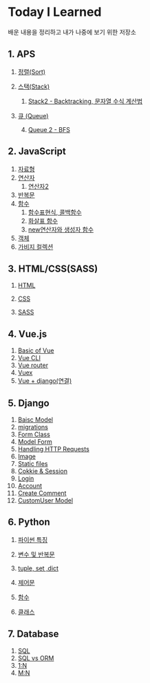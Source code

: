 # Today I Learned

배운 내용을 정리하고 내가 나중에 보기 위한 저장소



## 1. APS

1. [정렬(Sort)](https://github.com/jin0106/TIL/blob/main/APS%20(algorithm%20problem%20solving)/01.%20정렬(Sort).md)
2. [스택(Stack)](https://github.com/jin0106/TIL/blob/main/APS%20(algorithm%20problem%20solving)/02.%20Stack.md)
   
   1. [Stack2 - Backtracking, 문자열 수식 계산법 ](https://github.com/jin0106/TIL/blob/main/APS%20(algorithm%20problem%20solving)/03.%20Stack%202%20(Backtracking).md)
3. [큐 (Queue)](https://github.com/jin0106/TIL/blob/main/APS%20(algorithm%20problem%20solving)/04.%20Queue.md)

   4. [Queue 2 - BFS](https://github.com/jin0106/TIL/blob/main/APS%20(algorithm%20problem%20solving)/05.%20Queue%202%20(BFS).md)

   

## 2. JavaScript

1. [자료형](https://github.com/jin0106/TIL/blob/main/JavaScript/01.%20자료형.md)
2. [연산자](https://github.com/jin0106/TIL/blob/main/JavaScript/02.%20연산자.md)
   1. [연산자2](https://github.com/jin0106/TIL/blob/main/JavaScript/03.%20연산자2.md)
3. [반복문](https://github.com/jin0106/TIL/blob/main/JavaScript/04.%20while%2C%20for%2C%20switch.md)
4. [함수](https://github.com/jin0106/TIL/blob/main/JavaScript/05.%20함수(function).md)
   1. [함수표현식, 콜백함수](https://github.com/jin0106/TIL/blob/main/JavaScript/06.%20함수표현식%2C%20콜백함수.md)
   2. [화살표 함수](https://github.com/jin0106/TIL/blob/main/JavaScript/07.%20화살표%20함수.md)
   3. [new연산자와 생성자 함수](https://github.com/jin0106/TIL/blob/main/JavaScript/10.%20new연산자와%20생성자%20함수.md)
5. [객체](https://github.com/jin0106/TIL/blob/main/JavaScript/08.%20객체.md)
6. [가비지 컬렉션](https://github.com/jin0106/TIL/blob/main/JavaScript/09.%20가비지%20컬렉션.md)



## 3. HTML/CSS(SASS)

1. [HTML](https://github.com/jin0106/TIL/blob/main/web/0803/HTML%20(Hyper%20Text%20Markup%20Language).md)

2. [CSS](https://github.com/jin0106/TIL/blob/main/web/0803/CSS%20(Cascading%20Style%20Sheets).md)

3. [SASS](https://github.com/jin0106/TIL/blob/main/web/sass/01.%20기본%20문법.md)

   

## 4. Vue.js

1. [Basic of Vue](https://github.com/jin0106/TIL/blob/main/Vue.js/01.%20Basic%20of%20Vue.md)
2. [Vue CLI](https://github.com/jin0106/TIL/blob/main/Vue.js/02.%20Vue%20CLI.md)
3. [Vue router](https://github.com/jin0106/TIL/blob/main/Vue.js/03.%20Vue%20Router.md)
4. [Vuex](https://github.com/jin0106/TIL/blob/main/Vue.js/04.%20Vuex.md)
5. [Vue + django(연결)](https://github.com/jin0106/TIL/blob/main/Vue.js/05.%20vue%2Bdjango(연결).md)

## 5. Django

1. [Baisc Model](https://github.com/jin0106/TIL/blob/main/Django/01.%20기본%20구조.md)
2. [migrations](https://github.com/jin0106/TIL/blob/main/Django/02.%20migrations.md)
3. [Form Class](https://github.com/jin0106/TIL/blob/main/Django/03.%20Form%20Class.md)
4. [Model Form](https://github.com/jin0106/TIL/blob/main/Django/04.%20Model%20Form.md)
5. [Handling HTTP Requests](https://github.com/jin0106/TIL/blob/main/Django/05.%20Handling%20HTTP%20Requests.md)
6. [Image](https://github.com/jin0106/TIL/blob/main/Django/06.%20Image.md)
7. [Static files](https://github.com/jin0106/TIL/blob/main/Django/07.%20Static%20files.md)
8. [Cokkie & Session](https://github.com/jin0106/TIL/blob/main/Django/08.%20Cookie%20%26%20Session.md)
9. [Login](https://github.com/jin0106/TIL/blob/main/Django/09.%20Login.md)
10. [Account](https://github.com/jin0106/TIL/blob/main/Vue.js/01.%20Basic%20of%20Vue.md)
11. [Create Comment](https://github.com/jin0106/TIL/blob/main/Django/11.%20댓글%20생성.md)
12. [CustomUser Model](https://github.com/jin0106/TIL/blob/main/Django/12.%20CustomUserModel.md)



## 6. Python

1. [파이썬 특징](https://github.com/jin0106/TIL/blob/main/python/01_basic/0719/파이썬%20특징.md)

2. [변수 및 반복문](https://github.com/jin0106/TIL/blob/main/python/01_basic/0720/Python%20기초.md)

3. [tuple, set ,dict](https://github.com/jin0106/TIL/blob/main/python/01_basic/0719/컨테이너.md)

4. [제어문](https://github.com/jin0106/TIL/blob/main/python/01_basic/0721/제어문.md)

5. [함수](https://github.com/jin0106/TIL/blob/main/python/01_basic/0721/함수.md)

6. [클래스](https://github.com/jin0106/TIL/blob/main/python/01_basic/0721/class.md)

   

   

## 7. Database

1. [SQL](https://github.com/jin0106/TIL/blob/main/Database/01.%20SQL.md)
2. [SQL vs ORM](https://github.com/jin0106/TIL/blob/main/Database/02.%20SQL%20vs%20ORM.md)
3. [1:N](https://github.com/jin0106/TIL/blob/main/Database/03.%20데이터베이스%20관계%20(1대N).md)
4. [M:N](https://github.com/jin0106/TIL/blob/main/Database/04.%20데이터베이스%20관계%20(M%20대%20N).md)

